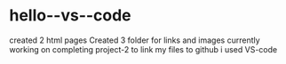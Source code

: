 # hello--vs--code
created 2 html pages
Created 3 folder for links and images
currently working on completing project-2
to link my files to github i used VS-code

